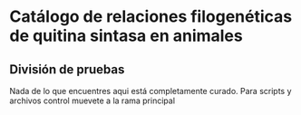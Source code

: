 # Catálogo de relaciones filogenéticas de quitina sintasa en animales

## División de pruebas

Nada de lo que encuentres aqui está completamente curado. Para scripts y archivos control muevete a la rama principal
